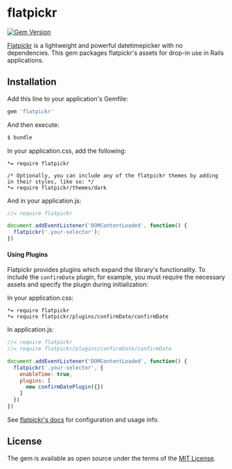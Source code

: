 # flatpickr

[![Gem Version](https://badge.fury.io/rb/flatpickr.svg)](https://badge.fury.io/rb/flatpickr)

[Flatpickr](https://github.com/chmln/flatpickr) is a lightweight and powerful datetimepicker with no dependencies. This gem packages flatpickr's assets for drop-in use in Rails applications.

## Installation

Add this line to your application's Gemfile:

```ruby
gem 'flatpickr'
```

And then execute:

```bash
$ bundle
```

In your application.css, add the following:

```
*= require flatpickr

/* Optionally, you can include any of the flatpickr themes by adding in their styles, like so: */
*= require flatpickr/themes/dark
```

And in your application.js:

```js
//= require flatpickr

document.addEventListener('DOMContentLoaded', function() {
  flatpickr('.your-selector');
})
```

#### Using Plugins

Flatpickr provides plugins which expand the library's functionality. To include the `confirmDate` plugin, for example, you must require the necessary assets and specify the plugin during initialization:

In your application.css:
```
*= require flatpickr
*= require flatpickr/plugins/confirmDate/confirmDate
```

In application.js:
```js
//= require flatpickr
//= require flatpickr/plugins/confirmDate/confirmDate

document.addEventListener('DOMContentLoaded', function() {
  flatpickr('.your-selector', {
    enableTime: true,
    plugins: [
      new confirmDatePlugin({})
    ]
  })
})
```

See [flatpickr's docs](https://chmln.github.io/flatpickr/) for configuration and usage info.

## License

The gem is available as open source under the terms of the [MIT License](http://opensource.org/licenses/MIT).
